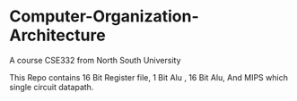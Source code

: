 # Computer-Organization-Architecture
A course CSE332 from North South University

This Repo contains 16 Bit Register file, 1 Bit Alu , 16 Bit Alu, And MIPS which single circuit datapath.
